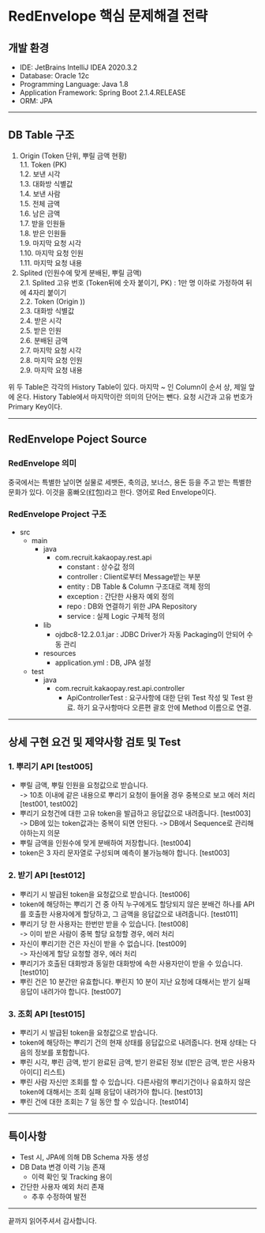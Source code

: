 # RedEnvelope 핵심 문제해결 전략

## 개발 환경
- IDE: JetBrains IntelliJ IDEA 2020.3.2
- Database: Oracle 12c
- Programming Language: Java 1.8
- Application Framework: Spring Boot 2.1.4.RELEASE
- ORM: JPA

---

## DB Table 구조
1.	Origin (Token 단위, 뿌릴 금액 현황)  
      1.1.	Token (PK)  
      1.2.	보낸 시각  
      1.3.	대화방 식별값  
      1.4.	보낸 사람  
      1.5.	전체 금액  
      1.6.	남은 금액  
      1.7.	받을 인원들  
      1.8.	받은 인원들  
      1.9.	마지막 요청 시각  
      1.10.	마지막 요청 인원  
      1.11.	마지막 요청 내용  
2.	Splited (인원수에 맞게 분배된, 뿌릴 금액)  
      2.1.	Splited 고유 번호 (Token뒤에 숫자 붙이기, PK) : 1만 명 이하로 가정하여 뒤에 4자리 붙이기  
      2.2.	Token (Origin ))  
      2.3.	대화방 식별값  
      2.4.	받은 시각  
      2.5.	받은 인원  
      2.6.	분배된 금액  
      2.7.	마지막 요청 시각  
      2.8.	마지막 요청 인원  
      2.9.	마지막 요청 내용  

위 두 Table은 각각의 History Table이 있다. 마지막 ~ 인 Column이 순서 상, 제일 앞에 온다. History Table에서 마지막이란 의미의 단어는 뺀다. 요청 시간과 고유 번호가 Primary Key이다.  

---

## RedEnvelope Poject Source
### RedEnvelope 의미
중국에서는 특별한 날이면 실물로 세뱃돈, 축의금, 보너스, 용돈 등을 주고 받는 특별한 문화가 있다. 이것을 홍빠오(红包)라고 한다. 영어로 Red Envelope이다.


### RedEnvelope Project 구조
- src
    - main
        - java
            - com.recruit.kakaopay.rest.api
                - constant : 상수값 정의
                - controller : Client로부터 Message받는 부분
                - entity : DB Table & Column 구조대로 객체 정의
                - exception : 간단한 사용자 예외 정의
                - repo : DB와 연결하기 위한 JPA Repository
                - service : 실제 Logic 구체적 정의
        - lib
            - ojdbc8-12.2.0.1.jar : JDBC Driver가 자동 Packaging이 안되어 수동 관리
        - resources
            - application.yml : DB, JPA 설정
    - test
        - java  
            - com.recruit.kakaopay.rest.api.controller  
                - ApiControllerTest : 요구사항에 대한 단위 Test 작성 및 Test 완료. 하기 요구사항마다 오른편 괄호 안에 Method 이름으로 연결.

---

## 상세 구현 요건 및 제약사항 검토 및 Test

### 1. 뿌리기 API [test005]
- 뿌릴 금액, 뿌릴 인원을 요청값으로 받습니다.  
  -> 10초 이내에 같은 내용으로 뿌리기 요청이 들어올 경우 중복으로 보고 에러 처리 [test001, test002]  
- 뿌리기 요청건에 대한 고유 token을 발급하고 응답값으로 내려줍니다. [test003]  
  -> DB에 있는 token값과는 중복이 되면 안된다. -> DB에서 Sequence로 관리해야하는지 의문
- 뿌릴 금액을 인원수에 맞게 분배하여 저장합니다. [test004]  
- token은 3 자리 문자열로 구성되며 예측이 불가능해야 합니다. [test003]  

### 2. 받기 API [test012]
- 뿌리기 시 발급된 token을 요청값으로 받습니다. [test006]  
- token에 해당하는 뿌리기 건 중 아직 누구에게도 할당되지 않은 분배건 하나를 API를 호출한 사용자에게 할당하고, 그 금액을 응답값으로 내려줍니다. [test011]  
- 뿌리기 당 한 사용자는 한번만 받을 수 있습니다. [test008]   
  -> 이미 받은 사람이 중복 할당 요청할 경우, 에러 처리 
- 자신이 뿌리기한 건은 자신이 받을 수 없습니다. [test009]  
  -> 자신에게 할당 요청할 경우, 에러 처리
- 뿌리기가 호출된 대화방과 동일한 대화방에 속한 사용자만이 받을 수 있습니다. [test010]  
- 뿌린 건은 10 분간만 유효합니다. 뿌린지 10 분이 지난 요청에 대해서는 받기 실패 응답이 내려가야 합니다. [test007]  

### 3. 조회 API [test015]
- 뿌리기 시 발급된 token을 요청값으로 받습니다.  
- token에 해당하는 뿌리기 건의 현재 상태를 응답값으로 내려줍니다. 현재 상태는 다음의 정보를 포함합니다.
- 뿌린 시각, 뿌린 금액, 받기 완료된 금액, 받기 완료된 정보 (\[받은 금액, 받은
사용자 아이디\] 리스트)
- 뿌린 사람 자신만 조회를 할 수 있습니다. 다른사람의 뿌리기건이나 유효하지 않은 token에 대해서는 조회 실패 응답이 내려가야 합니다. [test013]  
- 뿌린 건에 대한 조회는 7 일 동안 할 수 있습니다. [test014]  

---

## 특이사항
- Test 시, JPA에 의해 DB Schema 자동 생성
- DB Data 변경 이력 기능 존재
    - 이력 확인 및 Tracking 용이
- 간단한 사용자 예외 처리 존재
    - 추후 수정하여 발전
    
---

끝까지 읽어주셔서 감사합니다.